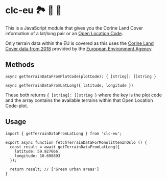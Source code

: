 # clc-eu 🏞 🌅 🌄

This is a JavaScript module that gives you the Corine Land Cover information of a lat/long pair or an [Open Location Code](https://github.com/google/open-location-code).

Only terrain data within the EU is covered as this uses the [Corine Land Cover data from 2018](http://copernicus.discomap.eea.europa.eu/arcgis/rest/services/Corine/CLC2018_WM/MapServer) provided by the [European Environment Agency](https://www.eea.europa.eu/).

## Methods

```
async getTerrainDataFromPlotCode(plotCode): { [string]: []string }
```

```
async getTerrainDataFromLatLong({ latitude, longitude })
```

These both returns `{ [string]: []string }` where the key is the plot code and the array contains the available terrains within that Open Location Code-plot.

## Usage

```
import { getTerrainDataFromLatLong } from 'clc-eu';

export async function fetchTerrainDataForMonolittenInOslo () {
  const result = await getTerrainDataFromLatLong({
    latitude: 59.927666,
    longitude: 10.698893
  });

  return result; // ['Green urban areas']
}
```

